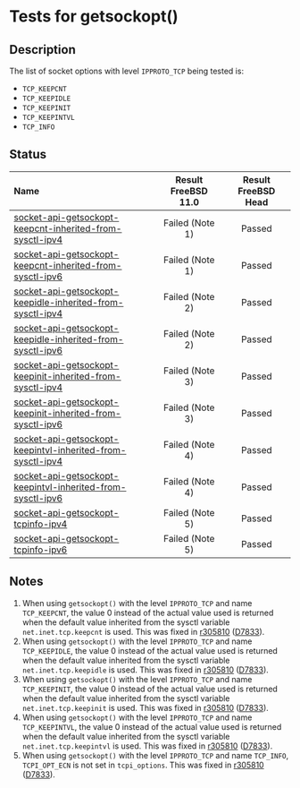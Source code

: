 # Tests for getsockopt()

## Description
The list of socket options with level `IPPROTO_TCP` being tested is:
* `TCP_KEEPCNT`
* `TCP_KEEPIDLE`
* `TCP_KEEPINIT`
* `TCP_KEEPINTVL`
* `TCP_INFO`

## Status
| Name                                                                                                                                                                                                                                  | Result FreeBSD 11.0 | Result FreeBSD Head |
|:--------------------------------------------------------------------------------------------------------------------------------------------------------------------------------------------------------------------------------------|:-------------------:|:-------------------:|
|[socket-api-getsockopt-keepcnt-inherited-from-sysctl-ipv4](socket-api-getsockopt-keepcnt-inherited-from-sysctl-ipv4.pkt "Ensure that the keepcnt timeout is inherited from the sysctl variable keepcnt")                               | Failed  (Note 1)    | Passed              |
|[socket-api-getsockopt-keepcnt-inherited-from-sysctl-ipv6](socket-api-getsockopt-keepcnt-inherited-from-sysctl-ipv6.pkt "Ensure that the keepcnt timeout is inherited from the sysctl variable keepcnt")                               | Failed  (Note 1)    | Passed              |
|[socket-api-getsockopt-keepidle-inherited-from-sysctl-ipv4](socket-api-getsockopt-keepidle-inherited-from-sysctl-ipv4.pkt "Ensure that the keepidle timeout is inherited from the sysctl variable keepidle")                           | Failed  (Note 2)    | Passed              |
|[socket-api-getsockopt-keepidle-inherited-from-sysctl-ipv6](socket-api-getsockopt-keepidle-inherited-from-sysctl-ipv6.pkt "Ensure that the keepidle timeout is inherited from the sysctl variable keepidle")                           | Failed  (Note 2)    | Passed              |
|[socket-api-getsockopt-keepinit-inherited-from-sysctl-ipv4](socket-api-getsockopt-keepinit-inherited-from-sysctl-ipv4.pkt "Ensure that the keepinit timeout is inherited from the sysctl variable keepinit")                           | Failed  (Note 3)    | Passed              |
|[socket-api-getsockopt-keepinit-inherited-from-sysctl-ipv6](socket-api-getsockopt-keepinit-inherited-from-sysctl-ipv6.pkt "Ensure that the keepinit timeout is inherited from the sysctl variable keepinit")                           | Failed  (Note 3)    | Passed              |
|[socket-api-getsockopt-keepintvl-inherited-from-sysctl-ipv4](socket-api-getsockopt-keepintvl-inherited-from-sysctl-ipv4.pkt "Ensure that the keepintvl timeout is inherited from the sysctl variable keepintvl")                       | Failed  (Note 4)    | Passed              |
|[socket-api-getsockopt-keepintvl-inherited-from-sysctl-ipv6](socket-api-getsockopt-keepintvl-inherited-from-sysctl-ipv6.pkt "Ensure that the keepintvl timeout is inherited from the sysctl variable keepintvl")                       | Failed  (Note 4)    | Passed              |
|[socket-api-getsockopt-tcpinfo-ipv4](socket-api-getsockopt-tcpinfo-ipv4.pkt "Ensure that TCPINFO can be used to get the tcpi_options")                                                                                                 | Failed  (Note 5)    | Passed              |
|[socket-api-getsockopt-tcpinfo-ipv6](socket-api-getsockopt-tcpinfo-ipv6.pkt "Ensure that TCPINFO can be used to get the tcpi_options")                                                                                                 | Failed  (Note 5)    | Passed              |

## Notes
1. When using `getsockopt()` with the level `IPPROTO_TCP` and name `TCP_KEEPCNT`, the value 0 instead of the actual
   value used is returned when the default value inherited from the sysctl variable `net.inet.tcp.keepcnt` is used.
   This was fixed in [r305810](305810) ([D7833](https://reviews.freebsd.org/D7833)).
2. When using `getsockopt()` with the level `IPPROTO_TCP` and name `TCP_KEEPIDLE`, the value 0 instead of the actual
   value used is returned when the default value inherited from the sysctl variable `net.inet.tcp.keepidle` is used.
   This was fixed in [r305810](305810) ([D7833](https://reviews.freebsd.org/D7833)).
3. When using `getsockopt()` with the level `IPPROTO_TCP` and name `TCP_KEEPINIT`, the value 0 instead of the actual
   value used is returned when the default value inherited from the sysctl variable `net.inet.tcp.keepinit` is used.
   This was fixed in [r305810](305810) ([D7833](https://reviews.freebsd.org/D7833)).
4. When using `getsockopt()` with the level `IPPROTO_TCP` and name `TCP_KEEPINTVL`, the value 0 instead of the actual
   value used is returned when the default value inherited from the sysctl variable `net.inet.tcp.keepintvl` is used.
   This was fixed in [r305810](305810) ([D7833](https://reviews.freebsd.org/D7833)).
5. When using `getsockopt()` with the level `IPPROTO_TCP` and name `TCP_INFO`, `TCPI_OPT_ECN` is not set in `tcpi_options`.
   This was fixed in [r305810](305810) ([D7833](https://reviews.freebsd.org/D7833)).
